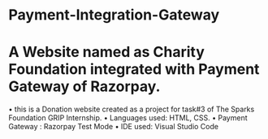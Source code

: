 # Payment-Integration-Gateway
# A Website named as Charity Foundation integrated with Payment Gateway of Razorpay. 
• this is a Donation website created as a project for task#3 of The Sparks Foundation GRIP Internship.
• Languages used: HTML, CSS.
• Payment Gateway : Razorpay Test Mode
• IDE used: Visual Studio Code
